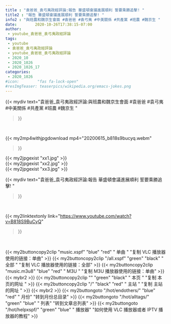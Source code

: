 ```yaml
---
title : "袁爸爸_袁弓夷政經評論:報告 華盛頓會議進展順利 誓要乘勝追擊! "
title2 : "報告 華盛頓會議進展順利 誓要乘勝追擊! "
info2 : "與班農和魏京生會面 #袁爸爸 #袁弓夷 #中美關係 #共產黨 #班農 #魏京生 "
date:        2020-10-26T17:38:15-07:00
author:
 - youtube_袁爸爸_袁弓夷政經評論
tags:
 - youtube
 - 袁爸爸_袁弓夷政經評論
 - youtube_袁爸爸_袁弓夷政經評論
 - 2020_10
 - 2020_1026
 - 2020_1026_17
categories:
 - 2020_1026
#icon:        "fas fa-lock-open"
#resImgTeaser: teaserpics/wikipedia.org/emacs-jokes.png
---
```


{{< mydiv text="袁爸爸_袁弓夷政經評論:與班農和魏京生會面 #袁爸爸 #袁弓夷 #中美關係 #共產黨 #班農 #魏京生 "
>}}
<br>


{{< my2mp4withjpgdownload mp4="20200615_b818s9bucyq.webm"
>}}

{{< my2jpgexist "xx1.jpg" >}}<br>
{{< my2jpgexist "xx2.jpg" >}}<br>
{{< my2jpgexist "xx3.jpg" >}}<br>



{{< mydiv text="袁爸爸_袁弓夷政經評論:報告 華盛頓會議進展順利 誓要乘勝追擊! "
>}}
<br>

{{< my2linktextonly link="https://www.youtube.com/watch?v=B818S9BuCyQ"
>}}


<br>

{{< my2buttoncopy2clip "music.xspf"        "blue"   "red"    " 单曲 "  "复制 VLC 播放器使用的链接：单曲" >}} {{< my2buttoncopy2clip "/all.xspf"         "green"  "black"  " 全部 "  "复制 VLC 播放器使用的链接：全部" >}} {{< my2buttoncopy2clip "music.m3u8"        "blue"   "red"    " M3U  "    "复制 M3U 播放器使用的链接：单曲" >}} {{< mybr2 >}} {{< my2buttoncopy2clip ""                  "green"  "black"  " 本页 "    "复制 本页的网址 " >}} {{< my2buttoncopy2clip "/"                 "black"  "red"    " 主站 "    "复制 主站的网址 " >}} {{< mybr2 >}} {{< my2buttongoto      "/hot/endothers/"   "blue"   "red"    " 月份"   "转到月份总目录" >}} {{< my2buttongoto      "/hot/alltags/"     "green"  "blue"   " 列表"   "转到文章总列表" >}} {{< my2buttongoto      "/hot/helpxspf/"    "green"  "blue"   " 播放器" "如何使用 VLC 播放器或者 IPTV 播放器的教程" >}} 
